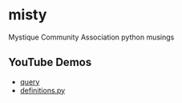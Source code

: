 # misty
Mystique Community Association python musings

## YouTube Demos
- [query](https://youtu.be/r_sMrRFOs9o)
- [definitions.py](https://youtu.be/p3cHpwhZEfo)
